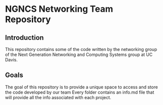 # NGNCS Networking Team Repository 
## Introduction

This repository contains some of the code written by the networking group of the Next Generation Networking and Computing Systems group at UC Davis.

## Goals

The goal of this repository is to provide a unique space to access and store the code developed by our team 
Every folder contains an info.md file that will provide all the info associated with each project.